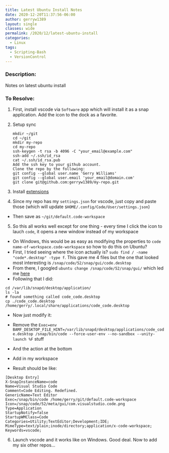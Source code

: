```yaml
---
title: Latest Ubuntu Install Notes
date: 2020-12-20T11:37:56-06:00
author: gerryw1389
layout: single
classes: wide
permalink: /2020/12/latest-ubuntu-install
categories:
  - Linux
tags:
  - Scripting-Bash
  - VersionControl
---
```

<!--more-->

### Description:

Notes on latest ubuntu install

### To Resolve:

1. First, install vscode via `Software` app which will install it as a snap application. Add the icon to the dock as a favorite.

2. Setup sync

   ```shell
   mkdir ~/git
   cd ~/git
   mkdir my-repo
   cd my-repo
   ssh-keygen -t rsa -b 4096 -C "your_email@example.com"
   ssh-add ~/.ssh/id_rsa
   cat ~/.ssh/id_rsa.pub
   Add the ssh key to your github account.
   Clone the repo by the following:
   git config --global user.name 'Gerry Williams'
   git config --global user.email 'your_email@domain.com'
   git clone git@github.com:gerryw1389/my-repo.git
   ```

3. Install [extensions](https://github.com/gerryw1389/gerryw1389.github.io/blob/main/assets/code/vscode/settings-explained.md)
  

4. Since my repo has my `settings.json` for vscode, just copy and paste those (which will update `$HOME/.config/Code/User/settings.json`)

  - Then save as `~/git/default.code-workspace`

5. So this all works well except for one thing - every time I click the icon to lauch `code`, it opens a new window instead of my workspace
  - On Windows, this would be as easy as modifying the properties to `code name-of-workspace.code-workspace` so how to do this on Ubuntu?
  - First, I tried seeing where the icon actually is? `sudo find / -name "code*.desktop" -type f`. This gave me 4 files but the one that looked most interesting is `/snap/code/52/snap/gui/code.desktop`
  - From there, I googled `ubuntu change /snap/code/52/snap/gui/` which led me [here](https://askubuntu.com/questions/1278025/how-to-change-the-icons-of-snap-programs)
  - Following that I did:

  ```shell
  cd /var/lib/snapd/desktop/application/
  ls -la
  # found something called code_code.desktop
  cp ./code_code.desktop /home/gerry/.local/share/applications/code_code.desktop
  ```

  - Now just modify it:

  - Remove the `Exec=env BAMF_DESKTOP_FILE_HINT=/var/lib/snapd/desktop/applications/code_code.desktop /snap/bin/code --force-user-env --no-sandbox --unity-launch %F` stuff
  - And the action at the bottom
  - Add in my workspace
  - Result should be like:

  ```escape
  [Desktop Entry]
  X-SnapInstanceName=code
  Name=Visual Studio Code
  Comment=Code Editing. Redefined.
  GenericName=Text Editor
  Exec=/snap/bin/code /home/gerry/git/default.code-workspace
  Icon=/snap/code/52/meta/gui/com.visualstudio.code.png
  Type=Application
  StartupNotify=false
  StartupWMClass=Code
  Categories=Utility;TextEditor;Development;IDE;
  MimeType=text/plain;inode/directory;application/x-code-workspace;
  Keywords=vscode;
  ```

6. Launch vscode and it works like on Windows. Good deal. Now to add my six other repos...
